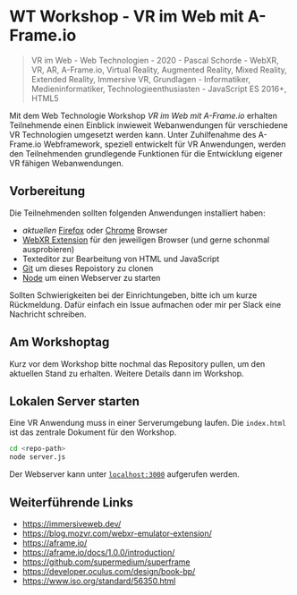 # WT Workshop - VR im Web mit A-Frame.io

> VR im Web - Web Technologien - 2020 - Pascal Schorde - WebXR, VR, AR, A-Frame.io, Virtual Reality, Augmented Reality, Mixed Reality, Extended Reality, Immersive VR, Grundlagen - Informatiker, Medieninformatiker, Technologieenthusiasten - JavaScript ES 2016+, HTML5

Mit dem Web Technologie Workshop _VR im Web mit A-Frame.io_ erhalten Teilnehmende einen Einblick inwieweit Webanwendungen für verschiedene VR Technologien umgesetzt werden kann. Unter Zuhilfenahme des A-Frame.io Webframework, speziell entwickelt für VR Anwendungen, werden den Teilnehmenden grundlegende Funktionen für die Entwicklung eigener VR fähigen Webanwendungen.

## Vorbereitung

Die Teilnehmenden sollten folgenden Anwendungen installiert haben:

* _aktuellen_ [Firefox](https://www.mozilla.org/de/firefox/) oder [Chrome](https://www.google.com/intl/de_de/chrome/) Browser
* [WebXR Extension](https://blog.mozvr.com/webxr-emulator-extension/) für den jeweiligen Browser (und gerne schonmal ausprobieren)
* Texteditor zur Bearbeitung von HTML und JavaScript
* [Git](https://git-scm.com/) um dieses Repoistory zu clonen
* [Node](https://nodejs.org/en/) um einen Webserver zu starten

Sollten Schwierigkeiten bei der Einrichtungeben, bitte ich um kurze Rückmeldung. Dafür einfach ein Issue aufmachen oder mir per Slack eine Nachricht schreiben.

## Am Workshoptag

Kurz vor dem Workshop bitte nochmal das Repository pullen, um den aktuellen Stand zu erhalten. Weitere Details dann im Workshop.

## Lokalen Server starten

Eine VR Anwendung muss in einer Serverumgebung laufen. Die `index.html` ist das zentrale Dokument für den Workshop.

```bash
cd <repo-path>
node server.js
```

Der Webserver kann unter [`localhost:3000`](http://localhost:3000) aufgerufen werden.

## Weiterführende Links

* https://immersiveweb.dev/
* https://blog.mozvr.com/webxr-emulator-extension/
* https://aframe.io/
* https://aframe.io/docs/1.0.0/introduction/
* https://github.com/supermedium/superframe
* https://developer.oculus.com/design/book-bp/
* https://www.iso.org/standard/56350.html